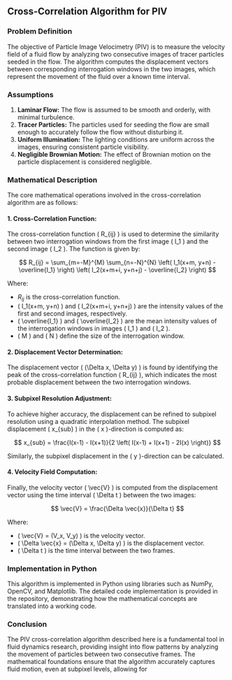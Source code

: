 ## Cross-Correlation Algorithm for PIV

### Problem Definition

The objective of Particle Image Velocimetry (PIV) is to measure the velocity field of a fluid flow by analyzing two consecutive images of tracer particles seeded in the flow. The algorithm computes the displacement vectors between corresponding interrogation windows in the two images, which represent the movement of the fluid over a known time interval.

### Assumptions

1. **Laminar Flow:** The flow is assumed to be smooth and orderly, with minimal turbulence.
2. **Tracer Particles:** The particles used for seeding the flow are small enough to accurately follow the flow without disturbing it.
3. **Uniform Illumination:** The lighting conditions are uniform across the images, ensuring consistent particle visibility.
4. **Negligible Brownian Motion:** The effect of Brownian motion on the particle displacement is considered negligible.

### Mathematical Description

The core mathematical operations involved in the cross-correlation algorithm are as follows:

#### 1. Cross-Correlation Function:

The cross-correlation function \( R_{ij} \) is used to determine the similarity between two interrogation windows from the first image \( I_1 \) and the second image \( I_2 \). The function is given by:

$$
R_{ij} = \sum_{m=-M}^{M} \sum_{n=-N}^{N} \left( I_1(x+m, y+n) - \overline{I_1} \right) \left( I_2(x+m+i, y+n+j) - \overline{I_2} \right)
$$

Where:
- $R_{ij}$ is the cross-correlation function.
- \( I_1(x+m, y+n) \) and \( I_2(x+m+i, y+n+j) \) are the intensity values of the first and second images, respectively.
- \( \overline{I_1} \) and \( \overline{I_2} \) are the mean intensity values of the interrogation windows in images \( I_1 \) and \( I_2 \).
- \( M \) and \( N \) define the size of the interrogation window.

#### 2. Displacement Vector Determination:

The displacement vector \( (\Delta x, \Delta y) \) is found by identifying the peak of the cross-correlation function \( R_{ij} \), which indicates the most probable displacement between the two interrogation windows.

#### 3. Subpixel Resolution Adjustment:

To achieve higher accuracy, the displacement can be refined to subpixel resolution using a quadratic interpolation method. The subpixel displacement \( x_{sub} \) in the \( x \)-direction is computed as:

$$
x_{sub} = \frac{I(x-1) - I(x+1)}{2 \left( I(x-1) + I(x+1) - 2I(x) \right)}
$$

Similarly, the subpixel displacement in the \( y \)-direction can be calculated.

#### 4. Velocity Field Computation:

Finally, the velocity vector \( \vec{V} \) is computed from the displacement vector using the time interval \( \Delta t \) between the two images:

$$
\vec{V} = \frac{\Delta \vec{x}}{\Delta t}
$$

Where:
- \( \vec{V} = (V_x, V_y) \) is the velocity vector.
- \( \Delta \vec{x} = (\Delta x, \Delta y) \) is the displacement vector.
- \( \Delta t \) is the time interval between the two frames.

### Implementation in Python

This algorithm is implemented in Python using libraries such as NumPy, OpenCV, and Matplotlib. The detailed code implementation is provided in the repository, demonstrating how the mathematical concepts are translated into a working code.

### Conclusion

The PIV cross-correlation algorithm described here is a fundamental tool in fluid dynamics research, providing insight into flow patterns by analyzing the movement of particles between two consecutive frames. The mathematical foundations ensure that the algorithm accurately captures fluid motion, even at subpixel levels, allowing for
